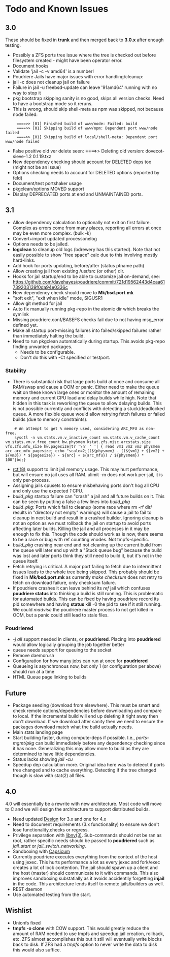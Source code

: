 # Todo and Known Issues

## 3.0

These should be fixed in <strong>trunk</strong> and then merged back to <strong>3.0.x</strong> after enough testing.

  *  Possibly a ZFS ports tree issue where the tree is checked out before filesystem created - might have been operator error.
  *  Document hooks
  *  Validate 'jail -c -v amd64' is a number!
  *  Poudriere Jails have major issues with error handling/cleanup:
  *  jail -c does not cleanup jail on failure
  *  Failure in jail -u freebsd-update can leave '91amd64' running with no way to stop it
  *  pkg bootstrap skipping sanity is no good, skips all version checks. Need to have a bootstrap mode so it reruns.
  *  This is wrong, should skip shell-meta as npm was skipped, not because node failed:

```
     ====>> [01] Finished build of www/node: Failed: build
     ====>> [01] Skipping build of www/npm: Dependent port www/node failed
     ====>> [01] Skipping build of local/shell-meta: Dependent port www/node failed
```

  *  False positive old ver delete seen: ====>> Deleting old version: dovecot-sieve-1.2 0.1.19.txz
  *  New dependency checking should account for DELETED deps too (might not be an issue)
  *  Options checking needs to account for DELETED options (reported by feld)
  *  Document/test portshaker usage
  *  pkgclean/options MOVED support
  *  Display DEPRECATED ports at end and UNMAINTAINED ports.

## 3.1
  *  Allow dependency calculation to optionally not exit on first failure. Complex as errors come from many places, reporting all errors at once may be even more complex. (bulk -k)
  *  Convert+import updated processonelog
  *  Options needs to be jailed.
  *  <strong>logclean</strong> to cleanup old logs (bdrewery has this started). Note that not easily possible to show "free space" calc due to this involving mostly hard-links.
  *  Add hook for ports updating, before/after (status ptname path)
  *  Allow creating jail from existing /usr/src (or other) dir.
  *  Hooks for jail startup/end to be able to customize jail on-demand, see: https://github.com/davehayes/poudriere/commit/721d19562443d4caa61739203139f0da94e0336c
  *  New dependency check should move to <strong>Mk/bsd.port.mk</strong>
  *  "soft exit", "exit when idle" mode, SIGUSR1
  *  Allow git method for jail
  *  Auto fix manually running pkg-repo in the atomic dir which breaks the symlink
  *  Missing poudriere.conf/BASEFS checks fail due to not having msg_error defined yet.
  *  Make all startup port-missing failures into failed/skipped failures rather than immediately halting the build.
  *  Need to run pkgclean automatically during startup. This avoids pkg-repo finding unwanted packages.
     - Needs to be configurable.
     - Don't do this with -Ct specified or testport.

### Stability

  *  There is substantial risk that large ports build at once and consume all RAM/swap and cause a OOM or panic. Either need to make the queue wait on these known large ones or monitor the amount of remaining memory and current CPU load and delay builds while high. Note that hidden in this task is reworking the queue to allow delaying builds. This is not possible currently and conflicts with detecting a stuck/deadlocked queue. A more flexible queue would allow retrying fetch failures or failed builds (due to memory constraints).

```
    # An attempt to get % memory used, considering ARC_MFU as non-free.
    sysctl -n vm.stats.vm.v_inactive_count vm.stats.vm.v_cache_count vm.stats.vm.v_free_count hw.physmem kstat.zfs.misc.arcstats.size vfs.zfs.mfu_size hw.pagesize|tr '\n' ' '| { read vm1 vm2 vm3 physmem arc arc_mfu pagesize; echo "scale=2;((${physmem} - ((${vm1} + ${vm2} + ${vm3}) * ${pagesize}) - ${arc} + ${arc_mfu}) / ${physmem}) * 100"|bc;}
```

  *  [rctl(8)](http://www.freebsd.org/cgi/man.cgi?query=rctl&sektion=8&manpath=FreeBSD+9.0-RELEASE) support to limit jail memory usage. This may hurt performance, but will ensure no jail uses all RAM. ulimit -m does not work per-jail, it is only per-process.
  *  Assigning jails cpusets to ensure misbehaving ports don't hog all CPU and only use the expected *1* CPU.
  *  <em>build_pkg</em> startup failure can "crash" a jail and all future builds on it. This can be seen by putting a false a few lines into <em>build_pkg</em>
  *  <em>build_pkg</em>: Ports which fail to cleanup (some race where rm -rf dir/ results in "directory not empty" warnings) will cause a jail to fail to cleanup in next build and result in a crashed builder. Ignoring cleanup is not an option as we must rollback the jail on startup to avoid ports affecting later builds. Killing the jail and all processes in it may be enough to fix this. Though the code should work as is now, there seems to be a race or bug with ref counting vnodes. Not tmpfs-specific.
  *  <em>build_pkg</em> crashing near end and not cleaning up the current build from the queue will later end up with a "Stuck queue bug" because the build was lost and later ports think they still need to build it, but it's not in the queue itself.
  *  Fetch retrying is critical. A major port failing to fetch due to intermittent issues leads to the whole tree being skipped. This probably should be fixed in <strong>Mk/bsd.port.mk</strong> as currently <em>make checksum</em> does not retry to fetch on download failure, only checksum failure.
  *  If poudriere crashes it can leave behind its <em>ref</em> jail which confuses <strong>poudriere status</strong> into thinking a build is still running. This is problematic for automated builds. This can be fixed by having poudriere record its pid somewhere and having <strong>status</strong> kill -0 the pid to see if it still running. We could <em>madvise</em> the poudriere master process to not get killed in OOM, but a panic could still lead to stale files.

### Poudriered

  *  <em>-j all</em> support needed in clients, or <strong>poudriered</strong>. Placing into <strong>poudriered</strong> would allow logically grouping the job together better
  *  queue needs support for queuing to the socket
  *  Remove daemon.sh
  *  Configuration for how many jobs can run at once for <strong>poudriered</strong>
  *  Queueing is asynchronous now, but only 1 (or configuration per above) should run at a time
  *  HTML Queue page linking to builds

## Future

  *  Package seeding (download from elsewhere). This must be smart and check remote options/dependencies before downloading and compare to local. If the incremental build will end up deleting it right away then don't download. If we download after sanity then we need to ensure the packages download match what the build actually needs.
  *  Main stats landing page
  *  Start building faster, during compute-deps if possible. I.e., <em>ports-mgmt/pkg</em> can build immediately before any dependency checking since it has none. Generalizing this may allow more to build as they are determined to have little dependencies.
  *  Status lacks showing <em>jail -cu</em>
  *  Speedup dep calculation more. Original idea here was to deteect if ports tree changed and to cache everything. Detecting if the tree changed though is slow with stat(2) all files.


## 4.0

4.0 will essentially be a rewrite with new architecture. Most code will move to C and we will design the architecture to support distributed builds.

  *  Need updated [Design](./design.mkd) for 3.x and one for 4.x
  *  Need to document requirements (3.x functionality) to ensure we don't lose functionality,checks or regress.
  *  Privilege separation with [libnv(3)](http://www.freebsd.org/cgi/man.cgi?query=nv&apropos=0&sektion=3&manpath=FreeBSD+11-current&arch=default&format=html). Sub-commands should not be ran as root, rather specific needs should be passed to <strong>poudriered</strong> such as <em>jail_start</em> or <em>jail_switch_networking</em>.
  *  Sandboxing with [Capsicum](http://www.freebsd.org/cgi/man.cgi?query=capsicum&apropos=0&sektion=0&manpath=FreeBSD+10.0-RELEASE&arch=default&format=html)
  *  Currently poudriere executes everything from the context of the host using jexec. This hurts performance a lot as every jexec and fork/exec creates a lot of lock contention. The jail should spawn up a client and the host (master) should communicate to it with commands. This also improves sandboxing substatially as it avoids accidentlly forgetting <strong>injail</strong> in the code. This architecture lends itself to remote jails/builders as well.
  *  REST daemon
  *  Use automated testing from the start.

## Wishlist

  *  Unionfs fixed
  *  <strong>tmpfs -o clone</strong> with COW support. This would greatly reduce the amount of RAM needed to use tmpfs and speedup jail creation, rollback, etc. ZFS almost accomplishes this but it still will eventually write blocks back to disk. If ZFS had a <em>tmpfs</em> option to never write the data to disk this would also suffice.
